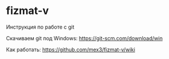 # fizmat-v
Инструкция по работе с git

Скачиваем git под Windows:
https://git-scm.com/download/win

Как работать:
https://github.com/mex3/fizmat-v/wiki
